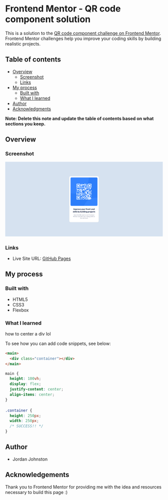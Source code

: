 # Frontend Mentor - QR code component solution

This is a solution to the [QR code component challenge on Frontend Mentor](https://www.frontendmentor.io/challenges/qr-code-component-iux_sIO_H). Frontend Mentor challenges help you improve your coding skills by building realistic projects.

## Table of contents

- [Overview](#overview)
  - [Screenshot](#screenshot)
  - [Links](#links)
- [My process](#my-process)
  - [Built with](#built-with)
  - [What I learned](#what-i-learned)
- [Author](#author)
- [Acknowledgments](#acknowledgments)

**Note: Delete this note and update the table of contents based on what sections you keep.**

## Overview

### Screenshot

![](image.png)

### Links

- Live Site URL: [GitHub Pages](https://jordanj03.github.io/qr-code)

## My process

### Built with

- HTML5
- CSS3
- Flexbox

### What I learned

how to center a div lol

To see how you can add code snippets, see below:

```html
<main>
  <div class="container"></div>
</main>
```

```css
main {
  height: 100vh;
  display: flex;
  justify-content: center;
  align-items: center;
}

.container {
  height: 250px;
  width: 250px;
  /* SUCCESS!! */
}
```

## Author

- Jordan Johnston

## Acknowledgements

Thank you to Frontend Mentor for providing me with the idea and resources necessary to build this page :)
